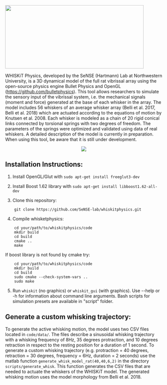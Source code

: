 
<img src="docs/whiskit_physics_logo_bg_white.png" height="203px" width="444px" >

WHISKiT Physics, developed by the SeNSE (Hartmann) Lab at Northwestern University, is a 3D dynamical model of the full rat vibrissal array using the open-source physics engine Bullet Physics and OpenGL (https://github.com/bulletphysics). This tool allows researchers to simulate the sensory input of the vibrissal system, i.e. the mechanical signals (moment and force) generated at the base of each whisker in the array. The model includes 56 whiskers of an average whisker array (Belli et al. 2017, Belli et al. 2018) which are actuated according to the equations of motion by Knutsen et al. 2008. Each whisker is modeled as a chain of 20 rigid conical links connected by torsional springs with two degrees of freedom. The parameters of the springs were optimized and validated using data of real whiskers. A detailed description of the model is currently in preparation. When using this tool, be aware that it is still under development.

<p align="center">
	<img src="docs/whiskit_active_peg.gif">
</p>

## Installation Instructions:
1. Install OpenGL/Glut with `sudo apt-get install freeglut3-dev`

2. Install Boost 1.62 library with `sudo apt-get install libboost1.62-all-dev`

3. Clone this repository:

```
	git clone https://github.com/SeNSE-lab/whiskitphysics.git
```

4. Compile whisketphysics:
```
	cd your/path/to/whiskitphysics/code
	mkdir build
	cd build
	cmake ..
	make

```

   If boost library is not found by cmake try:

```
	cd your/path/to/whiskitphysics/code
	mkdir build
	cd build
	sudo cmake --check-system-vars ..
	sudo make

```
5. Run `whiskit` (no graphics) or `whiskit_gui` (with graphics). Use --help or -h for information about command line arguments. Bash scripts for simulation presets are available in "script" folder.
 
## Generate a custom whisking trajectory:
To generate the active whisking motion, the model uses two CSV files located in ```code/data/```. The files describe a sinusoidal whisking trajectory with a whisking frequency of 8Hz, 35 degrees protraction, and 10 degrees retraction in respect to the resting position for a duration of 1 second. To generate a custom whisking trajectory (e.g. protraction = 40 degrees, retraction = 30 degrees, frequency = 6Hz, duration = 2 seconds) use the matlab function ```generate_whisk_model_rat(40,40,6,2)``` in the directory ```scripts/generate_whisk```. This function generates the CSV files that are needed to actuate the whiskers of the WHISKiT model. The generated whisking motion uses the model morphology from Belli et al. 2018.

